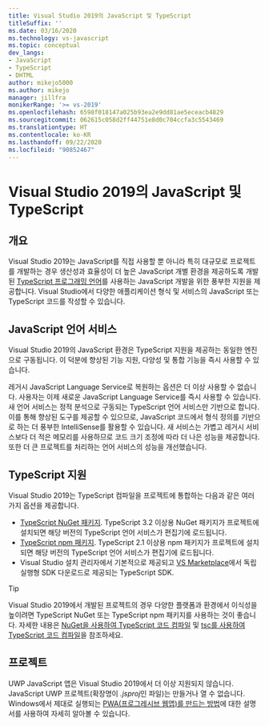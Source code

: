 ```yaml
---
title: Visual Studio 2019의 JavaScript 및 TypeScript
titleSuffix: ''
ms.date: 03/16/2020
ms.technology: vs-javascript
ms.topic: conceptual
dev_langs:
- JavaScript
- TypeScript
- DHTML
author: mikejo5000
ms.author: mikejo
manager: jillfra
monikerRange: '>= vs-2019'
ms.openlocfilehash: 6598f018147a025b93ea2e9dd81ae5eceacb4829
ms.sourcegitcommit: 062615c058d2ff44751e8d0c704ccfa3c5543469
ms.translationtype: HT
ms.contentlocale: ko-KR
ms.lasthandoff: 09/22/2020
ms.locfileid: "90852467"
---
```

# <a name="javascript-and-typescript-in-visual-studio-2019"></a>Visual Studio 2019의 JavaScript 및 TypeScript

## <a name="overview"></a>개요

Visual Studio 2019는 JavaScript를 직접 사용할 뿐 아니라 특히 대규모로 프로젝트를 개발하는 경우 생산성과 효율성이 더 높은 JavaScript 개별 환경을 제공하도록 개발된 [TypeScript 프로그래밍 언어](http://www.typescriptlang.org/)를 사용하는 JavaScript 개발을 위한 풍부한 지원을 제공합니다. Visual Studio에서 다양한 애플리케이션 형식 및 서비스의 JavaScript 또는 TypeScript 코드를 작성할 수 있습니다.

## <a name="javascript-language-service"></a>JavaScript 언어 서비스

Visual Studio 2019의 JavaScript 환경은 TypeScript 지원을 제공하는 동일한 엔진으로 구동됩니다. 이 덕분에 향상된 기능 지원, 다양성 및 통합 기능을 즉시 사용할 수 있습니다.

레거시 JavaScript Language Service로 복원하는 옵션은 더 이상 사용할 수 없습니다. 사용자는 이제 새로운 JavaScript Language Service를 즉시 사용할 수 있습니다. 새 언어 서비스는 정적 분석으로 구동되는 TypeScript 언어 서비스만 기반으로 합니다. 이를 통해 향상된 도구를 제공할 수 있으므로, JavaScript 코드에서 형식 정의를 기반으로 하는 더 풍부한 IntelliSense를 활용할 수 있습니다. 새 서비스는 가볍고 레거시 서비스보다 더 적은 메모리를 사용하므로 코드 크기 조정에 따라 더 나은 성능을 제공합니다. 또한 더 큰 프로젝트를 처리하는 언어 서비스의 성능을 개선했습니다.

## <a name="typescript-support"></a>TypeScript 지원

Visual Studio 2019는 TypeScript 컴파일을 프로젝트에 통합하는 다음과 같은 여러 가지 옵션을 제공합니다.

* [TypeScript NuGet 패키지](https://www.nuget.org/packages/Microsoft.TypeScript.MSBuild). TypeScript 3.2 이상용 NuGet 패키지가 프로젝트에 설치되면 해당 버전의 TypeScript 언어 서비스가 편집기에 로드됩니다.
* [TypeScript npm 패키지](https://www.npmjs.com/package/typescript). TypeScript 2.1 이상용 npm 패키지가 프로젝트에 설치되면 해당 버전의 TypeScript 언어 서비스가 편집기에 로드됩니다.
* Visual Studio 설치 관리자에서 기본적으로 제공되고 [VS Marketplace](https://marketplace.visualstudio.com/items?itemName=TypeScriptTeam.typescript-395)에서 독립 실행형 SDK 다운로드로 제공되는 TypeScript SDK.

> [!TIP]
> Visual Studio 2019에서 개발된 프로젝트의 경우 다양한 플랫폼과 환경에서 이식성을 높이려면 TypeScript NuGet 또는 TypeScript npm 패키지를 사용하는 것이 좋습니다. 자세한 내용은 [NuGet을 사용하여 TypeScript 코드 컴파일](../javascript/compile-typescript-code-nuget.md) 및 [tsc를 사용하여 TypeScript 코드 컴파일](../javascript/compile-typescript-code-npm.md)을 참조하세요.

## <a name="projects"></a>프로젝트

UWP JavaScript 앱은 Visual Studio 2019에서 더 이상 지원되지 않습니다. JavaScript UWP 프로젝트(확장명이 *.jsproj*인 파일)는 만들거나 열 수 없습니다. Windows에서 제대로 실행되는 [PWA(프로그레시브 웹앱)를 만드는 방법](/microsoft-edge/progressive-web-apps/get-started)에 대한 설명서를 사용하여 자세히 알아볼 수 있습니다.
